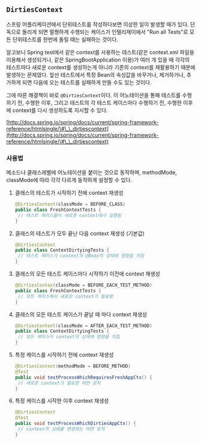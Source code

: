 ## `DirtiesContext`

스프링 어플리케이션에서 단위테스트를 작성하다보면 이상한 일이 발생할 때가 있다. 단독으로 돌리게 되면 멀쩡하게 수행되는 케이스가 인텔리제이에서 "Run all Tests"로 모든 단위테스트를 한번에 돌릴 때는 실패하는 것이다.

알고보니 Spring test에서 같은 context를 사용하는 테스트\(같은 context.xml 파일을 이용해서 생성되거나, 같은 SpringBootApplication 이용\)가 여러 개 있을 때 각각의 테스트마다 새로운 context를 생성하는게 아니라 기존의 context를 재활용하기 때문에 발생하는 문제였다. 앞선 테스트에서 특정 Bean의 속성값을 바꾸거나, 제거하거나, 추가하게 되면 다음에 오는 테스트를 실패하게 만들 수도 있는 것이다.

그에 따른 해결책이 바로 `@DirtiesContext`이다. 이 어노테이션을 통해 테스트를 수행하기 전, 수행한 이후, 그리고 테스트의 각 테스트 케이스마다 수행하기 전, 수행한 이후에 context를 다시 생성하도록 지시할 수 있다.

[http://docs.spring.io/spring/docs/current/spring-framework-reference/htmlsingle/\#\_\_dirtiescontext](http://docs.spring.io/spring/docs/current/spring-framework-reference/htmlsingle/\#\_\_dirtiescontext)

### 사용법

메소드나 클래스레벨에 어노테이션을 붙이는 것으로 동작하며, methodMode, classMode에 따라 각각 다르게 동작하게 설정할 수 있다.

1. 클래스의 테스트가 시작하기 전에 context 재생성
   ```java
   @DirtiesContext(classMode = BEFORE_CLASS)
   public class FreshContextTests {
    // 테스트 케이스들이 새로운 context에서 실행됨
   }
   ```
2. 클래스의 테스트가 모두 끝난 다음 context 재생성 \(기본값\)
   ```java
   @DirtiesContext
   public class ContextDirtyingTests {
    // 테스트 케이스가 context의 @Bean의 상태에 영향을 끼침
   }
   ```
3. 클래스의 모든 테스트 케이스마다 시작하기 이전에 context 재생성
   ```java
   @DirtiesContex(classMode = BEFORE_EACH_TEST_METHOD)
   public class FreshContextTests {
    // 모든 케이스에서 새로운 context가 필요함
   }
   ```
4. 클래스의 모든 테스트 케이스가 끝날 때 마다 context 재생성
   ```java
   @DirtiesContext(classMode = AFTER_EACH_TEST_METHOD)
   public class ContextDirtyingTests {
    // 모든 케이스가 context의 상태에 영향을 끼침
   }
   ```
5. 특정 케이스를 시작하기 전에 context 재생성
   ```java
   @DirtiesContext(methodMode = BEFORE_METHOD)
   @Test
   public void testProcessWhichRequiresFreshAppCtx() {
    // 새로운 context가 필요한 어떤 로직
   }
   ```
6. 특정 케이스를 시작한 이후 context 재생성
   ```java
   @DirtiesContext
   @Test
   public void testProcessWhichDirtiesAppCtx() {
    // context의 상태를 변경하는 어떤 로직
   }
   ```
